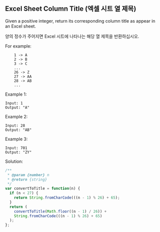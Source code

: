 ##  Excel Sheet Column Title (엑셀 시트 열 제목)

Given a positive integer, return its corresponding column title as appear in an Excel sheet.

양의 정수가 주어지면 Excel 시트에 나타나는 해당 열 제목을 반환하십시오.

For example:

```
    1 -> A
    2 -> B
    3 -> C
    ...
    26 -> Z
    27 -> AA
    28 -> AB 
    ...
```    

Example 1:

```
Input: 1
Output: "A"
```

Example 2:

```
Input: 28
Output: "AB"
```

Example 3:

```
Input: 701
Output: "ZY"
```

Solution: 

```javascript
/**
 * @param {number} n
 * @return {string}
 */
var convertToTitle = function(n) {
  if (n < 27) {
    return String.fromCharCode(((n - 1) % 26) + 65);
  }
  return (
    convertToTitle(Math.floor((n - 1) / 26)) +
    String.fromCharCode(((n - 1) % 26) + 65)
  );
};
```
